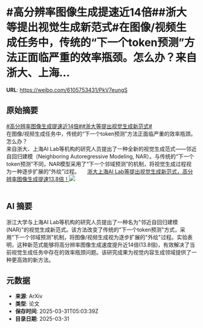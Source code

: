 # #高分辨率图像生成提速近14倍##浙大等提出视觉生成新范式#在图像/视频生成任务中，传统的“下一个token预测”方法正面临严重的效率瓶颈。怎么办？来自浙大、上海...

**URL**: https://weibo.com/6105753431/PkV7eungS

## 原始摘要

<a href="https://m.weibo.cn/search?containerid=231522type%3D1%26t%3D10%26q%3D%23%E9%AB%98%E5%88%86%E8%BE%A8%E7%8E%87%E5%9B%BE%E5%83%8F%E7%94%9F%E6%88%90%E6%8F%90%E9%80%9F%E8%BF%9114%E5%80%8D%23&amp;extparam=%23%E9%AB%98%E5%88%86%E8%BE%A8%E7%8E%87%E5%9B%BE%E5%83%8F%E7%94%9F%E6%88%90%E6%8F%90%E9%80%9F%E8%BF%9114%E5%80%8D%23" data-hide=""><span class="surl-text">#高分辨率图像生成提速近14倍#</span></a><a href="https://m.weibo.cn/search?containerid=231522type%3D1%26t%3D10%26q%3D%23%E6%B5%99%E5%A4%A7%E7%AD%89%E6%8F%90%E5%87%BA%E8%A7%86%E8%A7%89%E7%94%9F%E6%88%90%E6%96%B0%E8%8C%83%E5%BC%8F%23&amp;extparam=%23%E6%B5%99%E5%A4%A7%E7%AD%89%E6%8F%90%E5%87%BA%E8%A7%86%E8%A7%89%E7%94%9F%E6%88%90%E6%96%B0%E8%8C%83%E5%BC%8F%23" data-hide=""><span class="surl-text">#浙大等提出视觉生成新范式#</span></a><br>在图像/视频生成任务中，传统的“下一个token预测”方法正面临严重的效率瓶颈。<br>怎么办？<br>来自浙大、上海AI Lab等机构的研究人员提出了一种全新的视觉生成范式——邻近自回归建模（Neighboring Autoregressive Modeling, NAR）。与传统的“下一个token预测”不同，NAR模型采用了“下一个邻域预测”的机制，将视觉生成过程视为一种逐步扩展的“外绘”过程。 <a href="https://weibo.com/ttarticle/p/show?id=2309405149861170512327" data-hide=""><span class="url-icon"><img style="width: 1rem;height: 1rem" src="https://h5.sinaimg.cn/upload/2015/09/25/3/timeline_card_small_article_default.png" referrerpolicy="no-referrer"></span><span class="surl-text">浙大上海AI Lab等提出视觉生成新范式，高分辨率图像生成提速13.8倍！</span></a><img style="" src="https://tvax1.sinaimg.cn/large/006Fd7o3ly1hzyuga61yxj30my0cxq63.jpg" referrerpolicy="no-referrer"><br><br>

## AI 摘要

浙江大学与上海AI Lab等机构的研究人员提出了一种名为"邻近自回归建模(NAR)"的视觉生成新范式。该方法改变了传统的"下一个token预测"方式，采用"下一个邻域预测"机制，将图像/视频生成视为逐步扩展的"外绘"过程。实验表明，这种新范式能够将高分辨率图像生成速度提升近14倍(13.8倍)，有效解决了当前视觉生成任务中存在的效率瓶颈问题。该研究成果为视觉内容生成领域提供了一种更高效的新方法。

## 元数据

- **来源**: ArXiv
- **类型**: 论文
- **保存时间**: 2025-03-31T05:03:39Z
- **目录日期**: 2025-03-31
